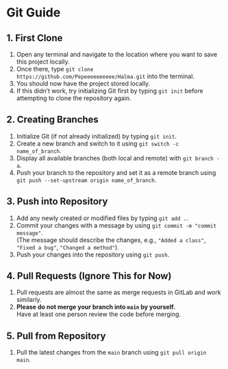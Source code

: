 # Git Guide

## 1. First Clone
1. Open any terminal and navigate to the location where you want to save this project locally.
2. Once there, type `git clone https://github.com/Pepeeeeeeeeee/Halma.git` into the terminal.
3. You should now have the project stored locally.
4. If this didn’t work, try initializing Git first by typing `git init` before attempting to clone the repository again.

## 2. Creating Branches
1. Initialize Git (if not already initialized) by typing `git init`.
2. Create a new branch and switch to it using `git switch -c name_of_branch`.
3. Display all available branches (both local and remote) with `git branch -a`.
4. Push your branch to the repository and set it as a remote branch using `git push --set-upstream origin name_of_branch`.

## 3. Push into Repository
1. Add any newly created or modified files by typing `git add .`.
2. Commit your changes with a message by using `git commit -m "commit message"`.  
   (The message should describe the changes, e.g., `"Added a class"`, `"Fixed a bug"`, `"Changed a method"`).
3. Push your changes into the repository using `git push`.

## 4. Pull Requests (Ignore This for Now)
1. Pull requests are almost the same as merge requests in GitLab and work similarly.
2. **Please do not merge your branch into `main` by yourself.**  
   Have at least one person review the code before merging.

## 5. Pull from Repository
1. Pull the latest changes from the `main` branch using `git pull origin main`.